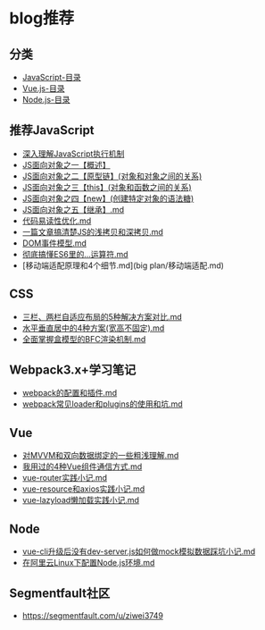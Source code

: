 # blog推荐

## 分类
- [JavaScript-目录](JavaScript/directory.md)
- [Vue.js-目录](vue/directory.md)
- [Node.js-目录](node/directory.md)

## 推荐JavaScript

- [深入理解JavaScript执行机制](JavaScript/深入理解JS执行机制.md)
- [JS面向对象之一【概述】](JavaScript/JS面向对象之一【概述】.md)
- [JS面向对象之二【原型链】(对象和对象之间的关系)](JavaScript/JS面向对象之二【原型链】(对象和对象之间的关系).md)
- [JS面向对象之三【this】(对象和函数之间的关系)](JavaScript/JS面向对象之三【this】(对象和函数之间的关系).md)
- [JS面向对象之四【new】(创建特定对象的语法糖)](JavaScript/JS面向对象之四【new】(创建特定对象的语法糖).md)
- [JS面向对象之五【继承】.md](JavaScript/JS面向对象之五【继承】.md)
- [代码易读性优化.md](JavaScript/代码优化.md)
- [一篇文章搞清楚JS的浅拷贝和深拷贝.md](JavaScript/一篇文章彻底搞清JS的浅拷贝and深拷贝.md)
- [DOM事件模型.md](JavaScript/DOM事件模型.md)
- [彻底搞懂ES6里的...运算符.md](JavaScript/彻底搞懂ES6里的...运算符.md)
- [移动端适配原理和4个细节.md](big plan/移动端适配.md)


## CSS

- [三栏、两栏自适应布局的5种解决方案对比.md](CSS/页面布局.md)
- [水平垂直居中的4种方案(宽高不固定).md](CSS/水平垂直居中的4种方案(宽高不固定).md)
- [全面掌握盒模型的BFC渲染机制.md](CSS/全面掌握盒模型的BFC渲染机制.md)

## Webpack3.x+学习笔记

- [webpack的配置和插件.md](webpack/webpack的配置和插件.md)
- [webpack常见loader和plugins的使用和坑.md](webpack/webpack常见loader和plugins使用和坑.md)

## Vue

- [对MVVM和双向数据绑定的一些粗浅理解.md](vue/对MVVM和双向数据绑定的一些粗浅理解.md)
- [我用过的4种Vue组件通信方式.md](vue/我用过的4种Vue组件通信方式.md)
- [vue-router实践小记.md](vue/vue-router实践记录.md)
- [vue-resource和axios实践小记.md](vue/vue-resource实践记录.md)
- [vue-lazyload懒加载实践小记.md](vue/vue-lazyload懒加载实践小记.md)

## Node

- [vue-cli升级后没有dev-server.js如何做mock模拟数据踩坑小记.md](node/vue-cli升级后没有dev-server.js如何做mock模拟数据踩坑记录.md)
- [在阿里云Linux下配置Node.js环境.md](node/在阿里云Linux下配置Node.js环境.md)

## Segmentfault社区 

- https://segmentfault.com/u/ziwei3749



